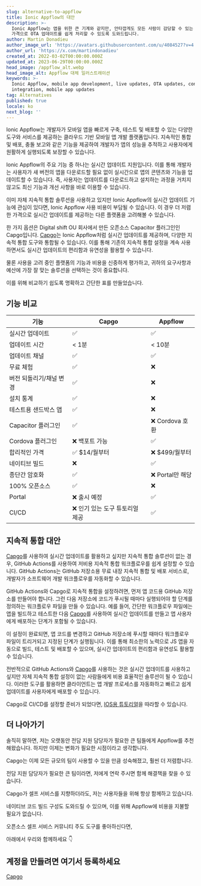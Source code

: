 ```yaml
---
slug: alternative-to-appflow
title: Ionic Appflow의 대안
description: >-
  Ionic Appflow는 앱을 위한 큰 기계와 같지만, 안타깝게도 모든 사람이 감당할 수 있는 가격이 아닙니다. Capgo는 합리적인
  가격으로 OTA 업데이트를 쉽게 처리할 수 있도록 도와드립니다.
author: Martin Donadieu
author_image_url: 'https://avatars.githubusercontent.com/u/4084527?v=4'
author_url: 'https://x.com/martindonadieu'
created_at: 2022-03-02T00:00:00.000Z
updated_at: 2023-06-29T00:00:00.000Z
head_image: /appflow_alt.webp
head_image_alt: Appflow 대체 일러스트레이션
keywords: >-
  Ionic Appflow, mobile app development, live updates, OTA updates, continuous
  integration, mobile app updates
tag: Alternatives
published: true
locale: ko
next_blog: ''
---
```

Ionic Appflow는 개발자가 모바일 앱을 빠르게 구축, 테스트 및 배포할 수 있는 다양한 도구와 서비스를 제공하는 클라우드 기반 모바일 앱 개발 플랫폼입니다. 지속적인 통합 및 배포, 충돌 보고와 같은 기능을 제공하여 개발자가 앱의 성능을 추적하고 사용자에게 원활하게 실행되도록 보장할 수 있습니다.

Ionic Appflow의 주요 기능 중 하나는 실시간 업데이트 지원입니다. 이를 통해 개발자는 사용자가 새 버전의 앱을 다운로드할 필요 없이 실시간으로 앱의 콘텐츠와 기능을 업데이트할 수 있습니다. 즉, 사용자는 업데이트를 다운로드하고 설치하는 과정을 거치지 않고도 최신 기능과 개선 사항을 바로 이용할 수 있습니다.

이미 자체 지속적 통합 솔루션을 사용하고 있지만 Ionic Appflow의 실시간 업데이트 기능에 관심이 있다면, Ionic Appflow 사용 비용이 부담될 수 있습니다. 이 경우 더 저렴한 가격으로 실시간 업데이트를 제공하는 다른 플랫폼을 고려해볼 수 있습니다.

한 가지 옵션은 Digital shift OU 회사에서 만든 오픈소스 Capacitor 플러그인인 Capgo입니다. [Capgo](/register/)는 Ionic Appflow처럼 실시간 업데이트를 제공하며, 다양한 지속적 통합 도구와 통합될 수 있습니다. 이를 통해 기존의 지속적 통합 설정을 계속 사용하면서도 실시간 업데이트의 편리함과 유연성을 활용할 수 있습니다.

물론 사용을 고려 중인 플랫폼의 기능과 비용을 신중하게 평가하고, 귀하의 요구사항과 예산에 가장 잘 맞는 솔루션을 선택하는 것이 중요합니다.

이를 위해 비교하기 쉽도록 명확하고 간단한 표를 만들었습니다.

## 기능 비교

| 기능 | Capgo | Appflow |
| --- | --- | --- |
| 실시간 업데이트 | ✅ | ✅ |
| 업데이트 시간 | < 1분 | < 10분 |
| 업데이트 채널 | ✅ | ✅ |
| 무료 체험 | ✅ | ❌ |
| 버전 되돌리기/채널 변경 | ✅ | ❌ |
| 설치 통계 | ✅ | ❌ |
| 테스트용 샌드박스 앱 | ✅ | ❌ |
| Capacitor 플러그인 | ✅ | ❌ Cordova 호환 |
| Cordova 플러그인 | ❌ 백포트 가능 | ✅ |
| 합리적인 가격 | ✅ $14/월부터 | ❌ $499/월부터 |
| 네이티브 빌드 | ❌ | ✅ |
| 종단간 암호화 | ✅ | ❌ Portal만 해당 |
| 100% 오픈소스 | ✅ | ❌ |
| Portal | ❌ 출시 예정 | ✅ |
| CI/CD | ❌ 인기 있는 도구 튜토리얼 제공 | ✅ |

## 지속적 통합 대안

[Capgo](https://capgo.app/pricing/)를 사용하여 실시간 업데이트를 활용하고 싶지만 지속적 통합 솔루션이 없는 경우, GitHub Actions를 사용하여 저비용 지속적 통합 워크플로우를 쉽게 설정할 수 있습니다. GitHub Actions는 GitHub 저장소용 무료 내장 지속적 통합 및 배포 서비스로, 개발자가 소프트웨어 개발 워크플로우를 자동화할 수 있습니다.

GitHub Actions와 Capgo로 지속적 통합을 설정하려면, 먼저 앱 코드용 GitHub 저장소를 만들어야 합니다. 그런 다음 저장소에 코드가 푸시될 때마다 실행되어야 할 단계를 정의하는 워크플로우 파일을 만들 수 있습니다. 예를 들어, 간단한 워크플로우 파일에는 앱을 빌드하고 테스트한 다음 [Capgo](/register/)를 사용하여 실시간 업데이트를 만들고 앱 사용자에게 배포하는 단계가 포함될 수 있습니다.

이 설정이 완료되면, 앱 코드를 변경하고 GitHub 저장소에 푸시할 때마다 워크플로우 파일이 트리거되고 지정된 단계가 실행됩니다. 이를 통해 최소한의 노력으로 JS 앱을 자동으로 빌드, 테스트 및 배포할 수 있으며, 실시간 업데이트의 편리함과 유연성도 활용할 수 있습니다.

전반적으로 GitHub Actions와 [Capgo](/register/)를 사용하는 것은 실시간 업데이트를 사용하고 싶지만 자체 지속적 통합 설정이 없는 사람들에게 비용 효율적인 솔루션이 될 수 있습니다. 이러한 도구를 활용하면 클라이언트는 앱 개발 프로세스를 자동화하고 빠르고 쉽게 업데이트를 사용자에게 배포할 수 있습니다.

Capgo로 CI/CD를 설정할 준비가 되었다면, [IOS용 튜토리얼](https://capgo.app/blog/automatic-capacitor-android-build-github-action/)을 따라할 수 있습니다.

## 더 나아가기

솔직히 말하면, 저는 오랫동안 전담 지원 담당자가 필요한 큰 팀들에게 Appflow를 추천해왔습니다.
하지만 이제는 변화가 필요한 시점이라고 생각합니다.

Capgo는 이제 모든 규모의 팀이 사용할 수 있을 만큼 성숙해졌고, 훨씬 더 저렴합니다.

전담 지원 담당자가 필요한 큰 팀이라면, 저에게 연락 주시면 함께 해결책을 찾을 수 있습니다.

Capgo가 셀프 서비스를 지향하더라도, 저는 사용자들을 위해 항상 함께하고 있습니다.

네이티브 코드 빌드 구성도 도와드릴 수 있으며, 이를 위해 Appflow에 비용을 지불할 필요가 없습니다.

오픈소스 셀프 서비스 커뮤니티 주도 도구를 좋아하신다면,

아래에서 우리와 함께하세요 👇

## 계정을 만들려면 여기서 등록하세요

[Capgo](/register/)
